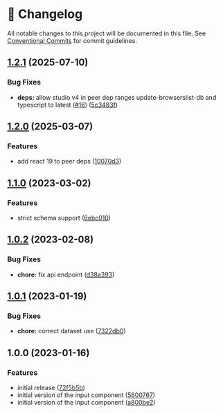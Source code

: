 <!-- markdownlint-disable --><!-- textlint-disable -->

# 📓 Changelog

All notable changes to this project will be documented in this file. See
[Conventional Commits](https://conventionalcommits.org) for commit guidelines.

## [1.2.1](https://github.com/sanity-io/sanity-plugin-shopify-assets/compare/v1.2.0...v1.2.1) (2025-07-10)

### Bug Fixes

- **deps:** allow studio v4 in peer dep ranges update-browserslist-db and typescript to latest ([#16](https://github.com/sanity-io/sanity-plugin-shopify-assets/issues/16)) ([5c3483f](https://github.com/sanity-io/sanity-plugin-shopify-assets/commit/5c3483f57625ca9c7c3eada1dd326ee8ead338df))

## [1.2.0](https://github.com/sanity-io/sanity-plugin-shopify-assets/compare/v1.1.0...v1.2.0) (2025-03-07)

### Features

- add react 19 to peer deps ([10070d3](https://github.com/sanity-io/sanity-plugin-shopify-assets/commit/10070d3052264cd26e2ee8c0ab84e43a30fe62a6))

## [1.1.0](https://github.com/sanity-io/sanity-plugin-shopify-assets/compare/v1.0.2...v1.1.0) (2023-03-02)

### Features

- strict schema support ([6ebc010](https://github.com/sanity-io/sanity-plugin-shopify-assets/commit/6ebc010f1eea557dc6a8af56ff04d1f2914c2a12))

## [1.0.2](https://github.com/sanity-io/sanity-plugin-shopify-assets/compare/v1.0.1...v1.0.2) (2023-02-08)

### Bug Fixes

- **chore:** fix api endpoint ([d38a393](https://github.com/sanity-io/sanity-plugin-shopify-assets/commit/d38a39320d7e78b1ff2e90d4fea75aa1b617f7bb))

## [1.0.1](https://github.com/sanity-io/sanity-plugin-shopify-assets/compare/v1.0.0...v1.0.1) (2023-01-19)

### Bug Fixes

- **chore:** correct dataset use ([7322db0](https://github.com/sanity-io/sanity-plugin-shopify-assets/commit/7322db00b6a6c475ec76a2c5992db023725c41d9))

## 1.0.0 (2023-01-16)

### Features

- initial release ([72f5b5b](https://github.com/sanity-io/sanity-plugin-shopify-assets/commit/72f5b5b840c6e0f8e11c717f5e63906a86e0d116))
- initial version of the input component ([5600767](https://github.com/sanity-io/sanity-plugin-shopify-assets/commit/56007674bdc27e722b3761d07ea2b9e111b2f23e))
- initial version of the input component ([a800be2](https://github.com/sanity-io/sanity-plugin-shopify-assets/commit/a800be2130038ab5ff43cc11dfce3324d57f9236))
